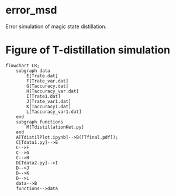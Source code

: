 # error_msd
Error simulation of magic state distillation.

# Figure of T-distillation simulation

```mermaid
flowchart LR;
    subgraph data
        E[Trate.dat]
        F[Trate_var.dat]
        G[Taccuracy.dat]
        H[Taccuracy_var.dat]
        I[Trate1.dat]
        J[Trate_var1.dat]
        K[Taccuracy1.dat]
        L[Taccuracy_var1.dat]
    end
    subgraph functions
        M[TdistillationKet.py]
    end
    A[TdistilPlot.ipynb]-->B([Tfinal.pdf]);
    C[Tdata1.py]-->E
    C-->F
    C-->G
    C-->H
    D[Tdata2.py]-->I
    D-->J
    D-->K
    D-->L
    data-->B
    functions-->data
```